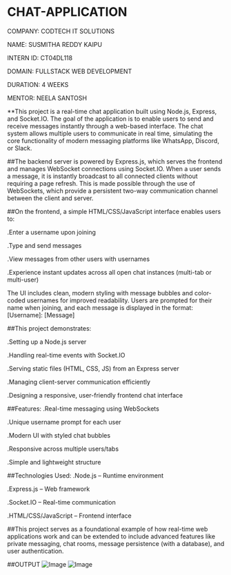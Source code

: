 # CHAT-APPLICATION
COMPANY: CODTECH IT SOLUTIONS

NAME: SUSMITHA REDDY KAIPU

INTERN ID: CT04DL118

DOMAIN: FULLSTACK WEB DEVELOPMENT

DURATION: 4 WEEKS

MENTOR: NEELA SANTOSH 

**This project is a real-time chat application built using Node.js, Express, and Socket.IO. The goal of the application is to enable users to send and receive messages instantly through a web-based interface. The chat system allows multiple users to communicate in real time, simulating the core functionality of modern messaging platforms like WhatsApp, Discord, or Slack.

##The backend server is powered by Express.js, which serves the frontend and manages WebSocket connections using Socket.IO. When a user sends a message, it is instantly broadcast to all connected clients without requiring a page refresh. This is made possible through the use of WebSockets, which provide a persistent two-way communication channel between the client and server.

##On the frontend, a simple HTML/CSS/JavaScript interface enables users to:

.Enter a username upon joining

.Type and send messages

.View messages from other users with usernames

.Experience instant updates across all open chat instances (multi-tab or multi-user)

The UI includes clean, modern styling with message bubbles and color-coded usernames for improved readability. Users are prompted for their name when joining, and each message is displayed in the format:
[Username]: [Message]

##This project demonstrates:

.Setting up a Node.js server

.Handling real-time events with Socket.IO

.Serving static files (HTML, CSS, JS) from an Express server

.Managing client-server communication efficiently

.Designing a responsive, user-friendly frontend chat interface

##Features:
.Real-time messaging using WebSockets

.Unique username prompt for each user

.Modern UI with styled chat bubbles

.Responsive across multiple users/tabs

.Simple and lightweight structure

##Technologies Used:
.Node.js – Runtime environment

.Express.js – Web framework

.Socket.IO – Real-time communication

.HTML/CSS/JavaScript – Frontend interface




##This project serves as a foundational example of how real-time web applications work and can be extended to include advanced features like private messaging, chat rooms, message persistence (with a database), and user authentication.


##OUTPUT
![Image](https://github.com/user-attachments/assets/aebd8d46-fef1-4c3f-9f8d-42782df5dc03)
 ![Image](https://github.com/user-attachments/assets/60371611-358a-45e7-bdfc-de1981a22a4f)
